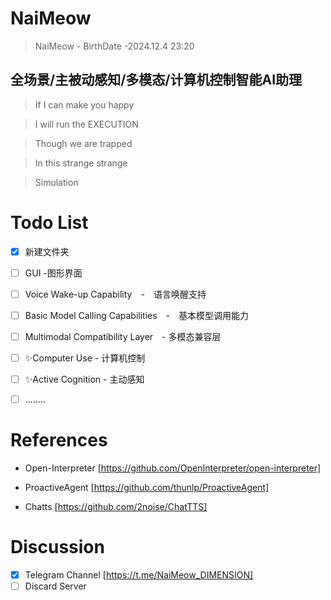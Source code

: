 # NaiMeow
> NaiMeow - BirthDate -2024.12.4 23:20
## 全场景/主被动感知/多模态/计算机控制智能AI助理

> If I can make you happy

> I will run the EXECUTION

> Though we are trapped

> In this strange strange

> Simulation
# Todo List
- [x] 新建文件夹

- [ ] GUI -图形界面

- [ ] Voice Wake-up Capability　-　语言唤醒支持

- [ ] Basic Model Calling Capabilities　-　基本模型调用能力

- [ ] Multimodal Compatibility Layer　- 多模态兼容层

- [ ] ✨Computer Use - 计算机控制

- [ ] ✨Active Cognition - 主动感知

- [ ] ........

# References
- Open-Interpreter [https://github.com/OpenInterpreter/open-interpreter]
  
- ProactiveAgent [https://github.com/thunlp/ProactiveAgent]
  
- Chatts [https://github.com/2noise/ChatTTS]
# Discussion
- [x] Telegram Channel [https://t.me/NaiMeow_DIMENSION]
- [ ] Discard Server
